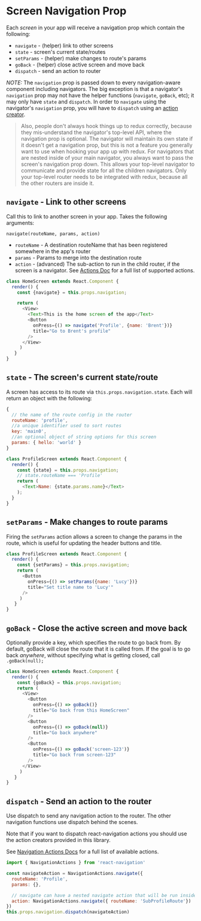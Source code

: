 
# Screen Navigation Prop

Each *screen* in your app will receive a navigation prop which contain the following:
* `navigate` - (helper) link to other screens
* `state` - screen's current state/routes
* `setParams` - (helper) make changes to route's params
* `goBack` - (helper) close active screen and move back
* `dispatch` - send an action to router

*NOTE:* The `navigation` prop is passed down to every navigation-aware component including navigators. The big exception is that a navigator's `navigation` prop may not have the helper functions (`navigate`, `goBack`, etc); it may only have `state` and `dispatch`. In order to `navigate` using the navigator's `navigation` prop, you will have to `dispatch` using an [action creator](navigation-actions).

> Also, people don't always hook things up to redux correctly, because they mis-understand the navigator's top-level API, where the navigation prop is optional. The navigator will maintain its own state if it doesn't get a navigation prop, but this is not a feature you generally want to use when hooking your app up with redux. For navigators that are nested inside of your main navigator, you always want to pass the screen's navigation prop down. This allows your top-level navigator to communicate and provide state for all the children navigators. Only your top-level router needs to be integrated with redux, because all the other routers are inside it.

## `navigate` - Link to other screens

Call this to link to another screen in your app. Takes the following arguments:

`navigate(routeName, params, action)`

- `routeName` - A destination routeName that has been registered somewhere in the app's router
- `params` - Params to merge into the destination route
- `action` - (advanced) The sub-action to run in the child router, if the screen is a navigator. See [Actions Doc]() for a full list of supported actions.

```js
class HomeScreen extends React.Component {
  render() {
    const {navigate} = this.props.navigation;

    return (
      <View>
        <Text>This is the home screen of the app</Text>
        <Button
          onPress={() => navigate('Profile', {name: 'Brent'})}
          title="Go to Brent's profile"
        />
      </View>
     )
   }
}
```

## `state` - The screen's current state/route

A screen has access to its route via `this.props.navigation.state`. Each will return an object with the following:

```js
{
  // the name of the route config in the router
  routeName: 'profile',
  //a unique identifier used to sort routes
  key: 'main0',
  //an optional object of string options for this screen
  params: { hello: 'world' }
}
```

```js
class ProfileScreen extends React.Component {
  render() {
    const {state} = this.props.navigation;
    // state.routeName === 'Profile'
    return (
      <Text>Name: {state.params.name}</Text>
    );
  }
}
```


## `setParams` - Make changes to route params

Firing the `setParams` action allows a screen to change the params in the route, which is useful for updating the header buttons and title.

```js
class ProfileScreen extends React.Component {
  render() {
    const {setParams} = this.props.navigation;
    return (
      <Button
        onPress={() => setParams({name: 'Lucy'})}
        title="Set title name to 'Lucy'"
      />
     )
   }
}
```

## `goBack` - Close the active screen and move back

Optionally provide a key, which specifies the route to go back from. By default, goBack will close the route that it is called from. If the goal is to go back *anywhere*, without specifying what is getting closed, call `.goBack(null);`

```js
class HomeScreen extends React.Component {
  render() {
    const {goBack} = this.props.navigation;
    return (
      <View>
        <Button
          onPress={() => goBack()}
          title="Go back from this HomeScreen"
        />
        <Button
          onPress={() => goBack(null)}
          title="Go back anywhere"
        />
        <Button
          onPress={() => goBack('screen-123')}
          title="Go back from screen-123"
        />
      </View>
     )
   }
}
```

## `dispatch` - Send an action to the router

Use dispatch to send any navigation action to the router. The other navigation functions use dispatch behind the scenes.

Note that if you want to dispatch react-navigation actions you should use the action creators provided in this library.

See [Navigation Actions Docs](navigation-actions) for a full list of available actions.

```js
import { NavigationActions } from 'react-navigation'

const navigateAction = NavigationActions.navigate({
  routeName: 'Profile',
  params: {},

  // navigate can have a nested navigate action that will be run inside the child router
  action: NavigationActions.navigate({ routeName: 'SubProfileRoute'})
})
this.props.navigation.dispatch(navigateAction)

```
